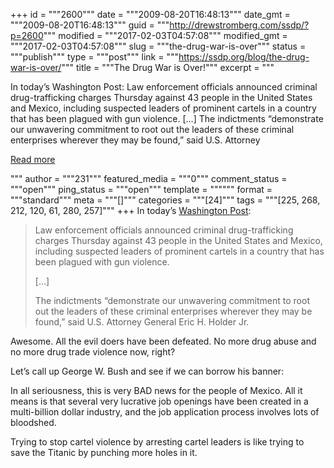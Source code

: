 +++
id = """2600"""
date = """2009-08-20T16:48:13"""
date_gmt = """2009-08-20T16:48:13"""
guid = """http://drewstromberg.com/ssdp/?p=2600"""
modified = """2017-02-03T04:57:08"""
modified_gmt = """2017-02-03T04:57:08"""
slug = """the-drug-war-is-over"""
status = """publish"""
type = """post"""
link = """https://ssdp.org/blog/the-drug-war-is-over/"""
title = """The Drug War is Over!"""
excerpt = """<p>In today&#8217;s Washington Post: Law enforcement officials announced criminal drug-trafficking charges Thursday against 43 people in the United States and Mexico, including suspected leaders of prominent cartels in a country that has been plagued with gun violence. [&#8230;] The indictments &#8220;demonstrate our unwavering commitment to root out the leaders of these criminal enterprises wherever they may be found,&#8221; said U.S. Attorney</p>
<div class="h10"></div>
<p><a class="more-link2 flat" href="https://ssdp.org/blog/the-drug-war-is-over/">Read more</a></p>
"""
author = """231"""
featured_media = """0"""
comment_status = """open"""
ping_status = """open"""
template = """"""
format = """standard"""
meta = """[]"""
categories = """[24]"""
tags = """[225, 268, 212, 120, 61, 280, 257]"""
+++
In today&#8217;s <a href="http://www.washingtonpost.com/wp-dyn/content/article/2009/08/20/AR2009082002036.html?hpid=topnews">Washington Post</a>:
<blockquote>Law enforcement officials announced criminal drug-trafficking charges Thursday against 43 people in the United States and Mexico, including suspected leaders of prominent cartels in a country that has been plagued with gun violence.

[&#8230;]

The indictments &#8220;demonstrate our unwavering commitment to root out the leaders of these criminal enterprises wherever they may be found,&#8221; said U.S. Attorney General Eric H. Holder Jr.</blockquote>
Awesome. All the evil doers have been defeated. No more drug abuse and no more drug trade violence now, right?

Let&#8217;s call up George W. Bush and see if we can borrow his banner:


In all seriousness, this is very BAD news for the people of Mexico. All it means is that several very lucrative job openings have been created in a multi-billion dollar industry, and the job application process involves lots of bloodshed.

Trying to stop cartel violence by arresting cartel leaders is like trying to save the Titanic by punching more holes in it.
